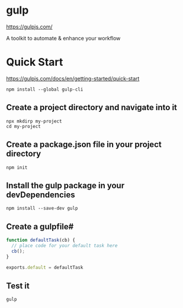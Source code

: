 # gulp #

<https://gulpjs.com/>

A toolkit to automate & enhance your workflow


# Quick Start #

<https://gulpjs.com/docs/en/getting-started/quick-start>


```shell
npm install --global gulp-cli
```

## Create a project directory and navigate into it ##

```shell
npx mkdirp my-project
cd my-project
```

## Create a package.json file in your project directory ##

```shell
npm init
```

## Install the gulp package in your devDependencies ##

```shell
npm install --save-dev gulp
```

## Create a gulpfile# ##

```js
function defaultTask(cb) {
  // place code for your default task here
  cb();
}

exports.default = defaultTask
```

## Test it ##

```shell
gulp
```
